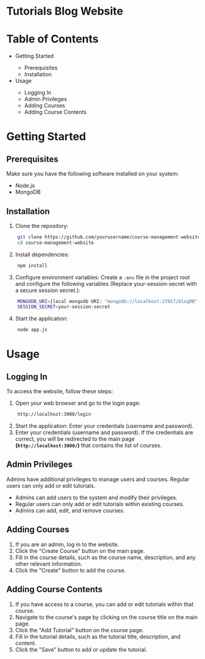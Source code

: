 # Tutorials Blog Website

# Table of Contents
<ul> 
    <li>Getting Started</li>
        <ul> 
            <li>Prerequisites</li>
            <li>Installation</li>
        </ul>
    <li>Usage</li>
        <ul> 
            <li>Logging In</li>
            <li>Admin Privileges</li>
            <li>Adding Courses</li>
            <li>Adding Course Contents</li>
        </ul>
</ul>

# Getting Started
## Prerequisites
Make sure you have the following software installed on your system:
<ul> 
    <li>Node.js</li>
    <li>MongoDB</li>
</ul>

## Installation
1. Clone the repository:
```bash
    git clone https://github.com/yourusername/course-management-website.git
    cd course-management-website
```
2. Install dependencies:
```bash
    npm install
```
3. Configure environment variables:
Create a `.env` file in the project root and configure the following variables
(Replace your-session-secret with a secure session secret.):
```bash
    MONGODB_URI={local mongodb URI: "mongodb://localhost:27017/blogDB" or online URI such as AWS}
    SESSION_SECRET=your-session-secret
```
4. Start the application:
```bash
    node app.js
```

# Usage
## Logging In
To access the website, follow these steps:
1. Open your web browser and go to the login page:
```bash
    http://localhost:3000/login
```
2. Start the application:
Enter your credentials (username and password).
3. Enter your credentials (username and password).
If the credentials are correct, you will be redirected to the main page <b>(`http://localhost:3000/`)</b> that contains the list of courses.

## Admin Privileges
Admins have additional privileges to manage users and courses. Regular users can only add or edit tutorials.

* Admins can add users to the system and modify their privileges.
* Regular users can only add or edit tutorials within existing courses.
* Admins can add, edit, and remove courses.

## Adding Courses
<ol>
    <li>If you are an admin, log in to the website.</li>
    <li>Click the "Create Course" button on the main page.</li>
    <li>Fill in the course details, such as the course name, description, and any other relevant information.</li>
    <li>Click the "Create" button to add the course.</li>
</ol>

## Adding Course Contents
<ol>
    <li>If you have access to a course, you can add or edit tutorials within that course.</li>
    <li>Navigate to the course's page by clicking on the course title on the main page.</li>
    <li>Click the "Add Tutorial" button on the course page.</li>
    <li>Fill in the tutorial details, such as the tutorial title, description, and content.</li>
    <li>Click the "Save" button to add or update the tutorial.</li>
</ol>





